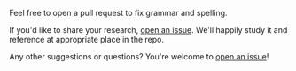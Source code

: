 Feel free to open a pull request to fix grammar and spelling.

If you'd like to share your research, [open an issue](https://github.com/nikitastupin/pwnhub/issues/new). We'll happily study it and reference at appropriate place in the repo.

Any other suggestions or questions? You're welcome to [open an issue](https://github.com/nikitastupin/pwnhub/issues/new)!
